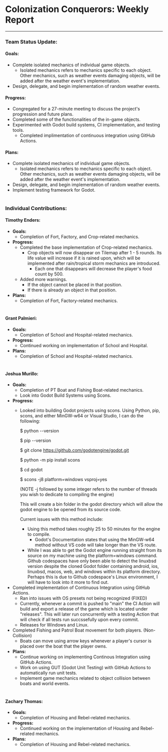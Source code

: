 # **Colonization Conquerors: Weekly Report**
___

### Team Status Update:
#### **Goals:**
- Complete isolated mechanics of individual game objects.
  - Isolated mechanics refers to mechanics specific to each object. Other mechanics, such as weather events damaging objects, will be added after the weather event's implementation.
- Design, delegate, and begin implementation of random weather events.

#### **Progress:**
- Congregated for a 27-minute meeting to discuss the project's progression and future plans.
- Completed some of the functionalities of the in-game objects.
- Experimented with Godot build systems, CI implementation, and testing tools.
  - Completed implimentation of continuous integration using GitHub Actions.

#### **Plans:**
- Complete isolated mechanics of individual game objects.
  - Isolated mechanics refers to mechanics specific to each object. Other mechanics, such as weather events damaging objects, will be added after the weather event's implementation.
- Design, delegate, and begin implementation of random weather events.
- Implement testing framework for Godot.

#
### Individual Contributions:

#### **Timothy Enders:**
- **Goals:**
  - Completion of Fort, Factory, and Crop-related mechanics.
- **Progress:**
  - Completed the base implementation of Crop-related mechanics.
    - Crop objects will now disappear on Tilemap after 1 - 5 rounds. Its life value will increase if it is rained upon, which will be implemented after rain/tropical storm mechanics are introduced.
      - Each one that disappears will decrease the player's food count by 500.
  - Added more warnings.
    - If the object cannot be placed in that position.
    - If there is already an object in that position.
- **Plans:**
  - Completion of Fort, Factory-related mechanics.

#
#### **Grant Palmieri:**
- **Goals:**
  - Completion of School and Hospital-related mechanics.
- **Progress:**
  - Continued working on implementation of School and Hospital.
- **Plans:**
  - Completion of School and Hospital-related mechanics.

#
#### **Joshua Murillo:**
- **Goals:**
  - Completion of PT Boat and Fishing Boat-related mechanics.
  - Look into Godot Build Systems using Scons.
- **Progress:**
  - Looked into building Godot projects using scons.
    Using Python, pip, scons, and either MinGW-w64 or Visual Studio, I can do the following:
    
    $ python --version
    
    $ pip --version
    
    $ git clone https://github.com/godotengine/godot.git
    
    $ python -m pip install scons
    
    $ cd godot
    
    $ scons -j8 platform=windows vsproj=yes

    (NOTE -j followed by some integer refers to the number of threads you wish to dedicate to compiling the engine)
    
    This will create a bin folder in the godot directory which will allow the godot engine to be opened from its source code.

    Current issues with this method include:
    - Using this method takes roughly 25 to 50 minutes for the engine to compile.
      - Godot's Documentation states that using the MinGW-w64 method without VS code will take longer than the VS route.
    - While I was able to get the Godot engine running straight from its source on my machine using the platform=windows command. Github codespaces have only been able to detect the linuxbsd version despite the cloned Godot folder containing android, ios, linuxbsd, macos, web, and windows within its platform directory. Perhaps this is due to Github codespace's Linux environment, I will have to look into it more to find out.
- Completed implementation of Continuous Integration using GitHub Actions.
  - Ran into issues with OS presets not being recognized (FIXED)
  - Currently, whenever a commit is pushed to "main" the CI Action will build and export a release of the game which is located under "releases". This will later run concurrently with a testing Action that will check if all tests run succssefully upon every commit.
  - Releases for Windows and Linux.
- Completed Fishing and Patrol Boat movement for both players. (Non-Collision)
  - Boats can move using arrow keys whenever a player's cursor is placed over the boat that the player owns.
- **Plans:**
  - Continue working on implementing Continous Integration using GitHub Actions.
  - Work on using GUT (Godot Unit Testing) with GitHub Actions to automatically run unit tests.
  - Implement game mechanics related to object collision between boats and world events.

#
#### **Zachary Thomas:**
- **Goals:**
  - Completion of Housing and Rebel-related mechanics.
- **Progress:**
  - Continued working on the implementation of Housing and Rebel-related mechanics.
- **Plans:**
  - Completion of Housing and Rebel-related mechanics.
